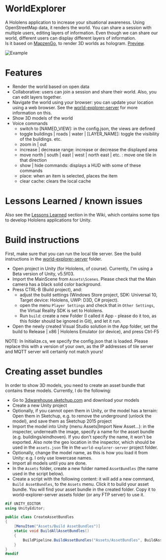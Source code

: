 # WorldExplorer
A Hololens application to increase your situational awareness. Using OpenStreetMap data, it renders the world. You can share a session with multiple users, editing layers of information. Even though we can share our world, different users can display different layers of information.  
Is it based on [MapzenGo](https://github.com/brnkhy/MapzenGo), to render 3D worlds as hologram. [Preview](https://vimeo.com/187078876).

![Example](https://cloud.githubusercontent.com/assets/3140667/21022014/5d8de41e-bd7b-11e6-99f5-6e265df12726.png)

# Features
- Render the world based on open data
- Collaborative: users can join a session and share their world. Also, you can edit layers together.
- Navigate the world using your browser: you can update your location using a web browser. See the [world-explorer-server](https://github.com/TNOCS/WorldExplorer/tree/master/world-explorer-server) for more information on this.
- Show 3D models of the world
- Voice commands
  - switch to [NAMED_VIEW]: in the config.json, the views are defined
  - toggle buildings | roads | water | [LAYER_NAME]: toggle the visibility of the buildings. etc.
  - zoom in | out
  - increase | decrease range: increase or decrease the displayed area
  - move north | south | east | west | north east | etc. : move one tile in that direction
  - show | hide commands: displays a HUD with some of these commands
  - place: when an item is selected, places the item
  - clear cache: clears the local cache

# Lessons Learned / known issues
Also see the [Lessons Learned](https://github.com/TNOCS/WorldExplorer/wiki/Lessons-Learned) section in the Wiki, which contains some tips to develop Hololens applications for Unity.

# Build instructions

First, make sure that you can run the local tile server. See the build instructions in the [world-explorer-server](https://github.com/TNOCS/WorldExplorer/tree/master/world-explorer-server) folder.

- Open project in Unity (for Hololens, of course). Currently, I'm using a Beta version of Unity, v5.5f03.
- Import the MainScene from `Assets\Scenes`. Please check that the Main camera has a black solid color background.
- Press CTRL-B (Build project), and: 
  - adjust the build settings (Windows Store project, SDK: Universal 10, Target device: Hololens, UWP: D3D, C# project).
  - open the menu `Player Settings` and check that in `Other Settings`, the Virtual Reality SDK is set to Hololens. 
  - Run `build`: create a new Folder (I called it App - please do it too, as this folder should be ignored in Git), and let it run. 
- Open the newly created Visual Studio solution in the App folder, set the build to Release | x86 | Hololens Emulator (or device), and press Ctrl-F5

NOTE: In Initialize.cs, we specify the config.json that is loaded. Please replace this with a version of your own, as the IP addresses of tile server and MQTT server will certainly not match yours! 

# Creating asset bundles
In order to show 3D models, you need to create an asset bundle that contains these models. Currently, I do the following:
- Go to [3dwarehouse.sketchup.com](3dwarehouse.sketchup.com) and download your models
- Create a new Unity project
- Optionally, if you cannot open them in Unity, or the model has a terrain: Open them in Sketchup, e.g. to remove the underground (unlock the model), and save them as Sketchup 2015 project
- Import the model into Unity (menu Assets|Import New Asset...): in the inspecter, underneath the image, specify a name for the asset bundle (e.g. buildings/eindhoven). If you don't specify the name, it won't be exported. Also note the geo location in the inspector, which should be used in the `assets.json` file in the `world-explorer-server` project folder. 
- Optionally, change the model name, as this is how you load it from Unity: e.g. I only use lowercase names.
- Import all models until you are done. 
- In the `Assets` folder, create a new folder named `AssetBundles` (the name used in the script below).
- Create a script with the following content: it will add a new command, `Build AssetBundles`, to the `Assets` menu. Click it to build your asset bundle. You will find your asset bundle in the created folder. Copy it to world-explorer-server assets folder (or any FTP server) to use it. 

```C#
#if UNITY_EDITOR
using UnityEditor;

public class CreateAssetBundles
{
    [MenuItem("Assets/Build AssetBundles")]
    static void BuildAllAssetBundles()
    {
        BuildPipeline.BuildAssetBundles("Assets/AssetBundles", BuildAssetBundleOptions.None, BuildTarget.WSAPlayer);
    }
}
#endif
```
